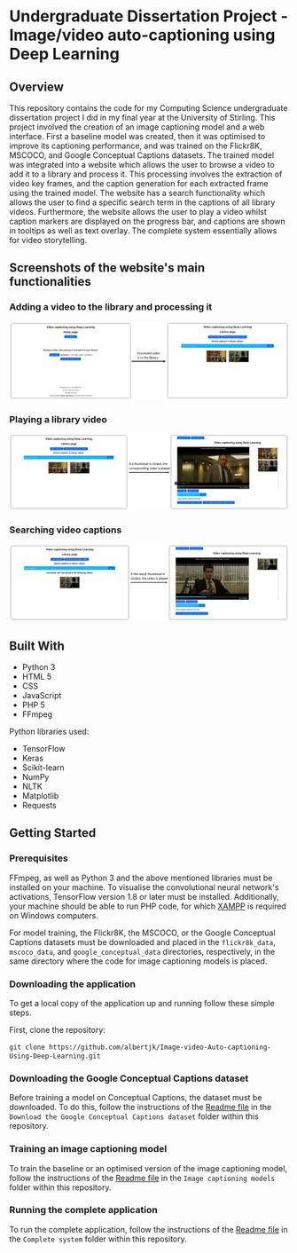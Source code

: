 # Undergraduate Dissertation Project - Image/video auto-captioning using Deep Learning

## Overview

This repository contains the code for my Computing Science undergraduate dissertation project I did in my final year at the University of Stirling. This project involved the creation of an image captioning model and a web interface. First a baseline model was created, then it was optimised to improve its captioning performance, and was trained on the Flickr8K, MSCOCO, and Google Conceptual Captions datasets. The trained model was integrated into a website which allows the user to browse a video to add it to a library and process it. This processing involves the extraction of video key frames, and the caption generation for each extracted frame using the trained model. The website has a search functionality which allows the user to find a specific search term in the captions of all library videos. Furthermore, the website allows the user to play a video whilst caption markers are displayed on the progress bar, and captions are shown in tooltips as well as text overlay. The complete system essentially allows for video storytelling. 

## Screenshots of the website's main functionalities

### Adding a video to the library and processing it

![screenshot1](https://github.com/albertjk/Image-video-Auto-captioning-Using-Deep-Learning/blob/master/Images/screenshot1.png "Website Screenshot 1")

### Playing a library video

![screenshot1](https://github.com/albertjk/Image-video-Auto-captioning-Using-Deep-Learning/blob/master/Images/screenshot2.png "Website Screenshot 2")

### Searching video captions

![screenshot1](https://github.com/albertjk/Image-video-Auto-captioning-Using-Deep-Learning/blob/master/Images/screenshot3.png "Website Screenshot 3")


## Built With

* Python 3
* HTML 5
* CSS 
* JavaScript
* PHP 5
* FFmpeg

Python libraries used:

* TensorFlow
* Keras
* Scikit-learn
* NumPy
* NLTK
* Matplotlib
* Requests

## Getting Started

### Prerequisites

FFmpeg, as well as Python 3 and the above mentioned libraries must be installed on your machine. To visualise the convolutional neural network's activations, TensorFlow version 1.8 or later must be installed. Additionally, your machine should be able to run PHP code, for which [XAMPP](https://www.apachefriends.org/index.html) is required on Windows computers.

For model training, the Flickr8K, the MSCOCO, or the Google Conceptual Captions datasets must be downloaded and placed in the `flickr8k_data`, `mscoco_data`, and `google_conceptual_data` directories, respectively, in the same directory where the code for image captioning models is placed.

### Downloading the application

To get a local copy of the application up and running follow these simple steps.

First, clone the repository:

```
git clone https://github.com/albertjk/Image-video-Auto-captioning-Using-Deep-Learning.git
```

### Downloading the Google Conceptual Captions dataset

Before training a model on Conceptual Captions, the dataset must be downloaded. To do this, follow the instructions of the [Readme file](https://github.com/albertjk/Image-video-Auto-captioning-Using-Deep-Learning/tree/master/Download%20the%20Google%20Conceptual%20Captions%20dataset) in the `Download the Google Conceptual Captions dataset` folder within this repository.

### Training an image captioning model

To train the baseline or an optimised version of the image captioning model, follow the instructions of the [Readme file](https://github.com/albertjk/Image-video-Auto-captioning-Using-Deep-Learning/tree/master/Image%20captioning%20models) in the `Image captioning models` folder within this repository. 

### Running the complete application

To run the complete application, follow the instructions of the [Readme file](https://github.com/albertjk/Image-video-Auto-captioning-Using-Deep-Learning/blob/master/Complete%20system) in the `Complete system` folder within this repository. 

